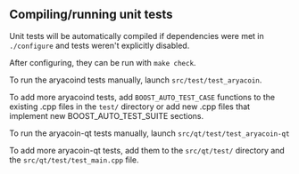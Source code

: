 Compiling/running unit tests
------------------------------------

Unit tests will be automatically compiled if dependencies were met in `./configure`
and tests weren't explicitly disabled.

After configuring, they can be run with `make check`.

To run the aryacoind tests manually, launch `src/test/test_aryacoin`.

To add more aryacoind tests, add `BOOST_AUTO_TEST_CASE` functions to the existing
.cpp files in the `test/` directory or add new .cpp files that
implement new BOOST_AUTO_TEST_SUITE sections.

To run the aryacoin-qt tests manually, launch `src/qt/test/test_aryacoin-qt`

To add more aryacoin-qt tests, add them to the `src/qt/test/` directory and
the `src/qt/test/test_main.cpp` file.
